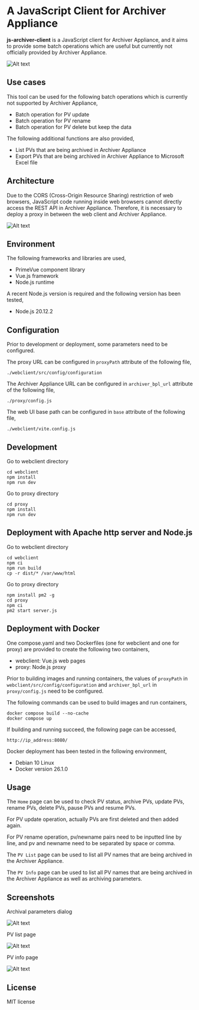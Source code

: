 # A JavaScript Client for Archiver Appliance

**js-archiver-client** is a JavaScript client for Archiver Appliance, and it aims to provide some batch operations which are useful but currently not officially provided by Archiver Appliance.

![Alt text](webclient/docs/screenshots/home_page.png?raw=true "Title")

## Use cases

This tool can be used for the following batch operations which is currently not supported by Archiver Appliance,

* Batch operation for PV update
* Batch operation for PV rename
* Batch operation for PV delete but keep the data

The following additional functions are also provided,

* List PVs that are being archived in Archiver Appliance
* Export PVs that are being archived in Archiver Appliance to Microsoft Excel file

## Architecture

Due to the CORS (Cross-Origin Resource Sharing) restriction of web browsers, JavaScript code running inside web browsers cannot directly access the REST API in Archiver Appliance. Therefore, it is necessary to deploy a proxy in between the web client and Archiver Appliance.

![Alt text](webclient/docs/screenshots/architecture.png?raw=true "Title")

## Environment

The following frameworks and libraries are used,

* PrimeVue component library
* Vue.js framework
* Node.js runtime

A recent Node.js version is required and the following version has been tested,

* Node.js 20.12.2

## Configuration

Prior to development or deployment, some parameters need to be configured.

The proxy URL can be configured in `proxyPath` attribute of the following file,
```
./webclient/src/config/configuration
```

The Archiver Appliance URL can be configured in `archiver_bpl_url` attribute of the following file,
```
./proxy/config.js
```

The web UI base path can be configured in `base` attribute of the following file,
```
./webclient/vite.config.js
```

## Development

Go to webclient directory
```
cd webclient
npm install
npm run dev
```

Go to proxy directory
```
cd proxy
npm install
npm run dev
```

## Deployment with Apache http server and Node.js

Go to webclient directory
```
cd webclient
npm ci
npm run build
cp -r dist/* /var/www/html
```

Go to proxy directory
```
npm install pm2 -g
cd proxy
npm ci
pm2 start server.js
```

## Deployment with Docker

One compose.yaml and two Dockerfiles (one for webclient and one for proxy) are provided to create the following two containers,

* webclient: Vue.js web pages
* proxy: Node.js proxy

Prior to building images and running containers, the values of `proxyPath` in `webclient/src/config/configuration` and `archiver_bpl_url` in `proxy/config.js` need to be configured.

The following commands can be used to build images and run containers,

```
docker compose build --no-cache
docker compose up
```

If building and running succeed, the following page can be accessed,

```
http://ip_address:8080/
```

Docker deployment has been tested in the following environment,

* Debian 10 Linux
* Docker version 26.1.0

## Usage

The `Home` page can be used to check PV status, archive PVs, update PVs, rename PVs, delete PVs, pause PVs and resume PVs.

For PV update operation, actually PVs are first deleted and then added again.

For PV rename operation, pv/newname pairs need to be inputted line by line, and pv and newname need to be separated by space or comma.

The `PV List` page can be used to list all PV names that are being archived in the Archiver Appliance.

The `PV Info` page can be used to list all PV names that are being archived in the Archiver Appliance as well as archiving parameters.

## Screenshots

Archival parameters dialog

![Alt text](webclient/docs/screenshots/archival_parameters_dialog.png?raw=true "Title")

PV list page

![Alt text](webclient/docs/screenshots/pv_list_page.png?raw=true "Title")

PV info page

![Alt text](webclient/docs/screenshots/pv_info_page.png?raw=true "Title")

## License
MIT license